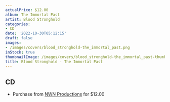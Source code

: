 ```yaml
---
actualPrice: $12.00
album: The Immortal Past
artist: Blood Stronghold
categories:
- CD
date: '2022-10-30T05:12:15'
draft: false
images:
- /images/covers/blood_stronghold-the_immortal_past.png
inStock: true
thumbnailImage: /images/covers/blood_stronghold-the_immortal_past-thumb.png
title: Blood Stronghold - The Immortal Past
---
```


## CD
* Purchase from [NWN Productions](http://shop.nwnprod.com/index.php?route=product/product&path=93&product_id=28909&sort=pd.name&order=ASC) for $12.00
